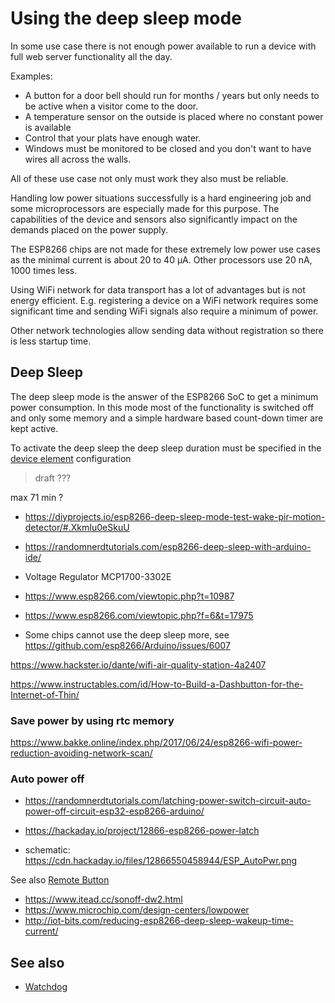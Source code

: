 # Using the deep sleep mode

In some use case there is not enough power available to run a device with full web server functionality all the day.

Examples:

* A button for a door bell should run for months / years but only needs to be active when a visitor come to the door.
* A temperature sensor on the outside is placed where no constant power is available
* Control that your plats have enough water.
* Windows must be monitored to be closed and you don't want to have wires all across the walls.

All of these use case not only must work they also must be reliable.

Handling low power situations successfully is a hard engineering job and some microprocessors are especially made for this purpose.
The capabilities of the device and sensors also significantly impact on the demands placed on the power supply.

The ESP8266 chips are not made for these extremely low power use cases as the minimal current is about 20 to 40 µA. Other processors use 20 nA, 1000 times less.

Using WiFi network for data transport has a lot of advantages but is not energy efficient. E.g. registering a device on a WiFi network requires some significant time and sending WiFi signals also require a minimum of power.

Other network technologies allow sending data without registration so there is less startup time.

<!-- How to implement an outdoor sensor with a solar panel and rechargeable battery is shown in the [Outdoor sensor story](/stories/story-outdoor.md). -->


## Deep Sleep

The deep sleep mode is the answer of the ESP8266 SoC to get a minimum power consumption. In this mode most of the functionality is switched off and only some memory and a simple hardware based count-down timer are kept active.

To activate the deep sleep the deep sleep duration must be specified in the [device element](/elements/device.md) configuration

> draft ??? 

max 71 min ?


- <https://diyprojects.io/esp8266-deep-sleep-mode-test-wake-pir-motion-detector/#.XkmIu0eSkuU>

- <https://randomnerdtutorials.com/esp8266-deep-sleep-with-arduino-ide/>
- Voltage Regulator MCP1700-3302E
- <https://www.esp8266.com/viewtopic.php?t=10987>
- <https://www.esp8266.com/viewtopic.php?f=6&t=17975>

- Some chips cannot use the deep sleep more, see https://github.com/esp8266/Arduino/issues/6007


https://www.hackster.io/dante/wifi-air-quality-station-4a2407

https://www.instructables.com/id/How-to-Build-a-Dashbutton-for-the-Internet-of-Thin/


### Save power by using rtc memory

https://www.bakke.online/index.php/2017/06/24/esp8266-wifi-power-reduction-avoiding-network-scan/


### Auto power off

- <https://randomnerdtutorials.com/latching-power-switch-circuit-auto-power-off-circuit-esp32-esp8266-arduino/>

- <https://hackaday.io/project/12866-esp8266-power-latch>
- schematic: <https://cdn.hackaday.io/files/12866550458944/ESP_AutoPwr.png>


See also [Remote Button](../recipes/remotebutton.md)

* https://www.itead.cc/sonoff-dw2.html
* https://www.microchip.com/design-centers/lowpower
* http://iot-bits.com/reducing-esp8266-deep-sleep-wakeup-time-current/


## See also

* [Watchdog](watchdog.md)